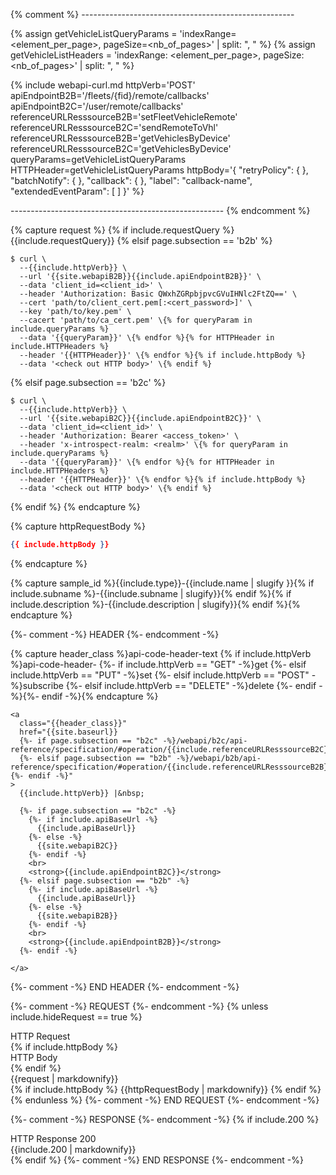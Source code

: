 {% comment %} -----------------------------------------------------

{% assign getVehicleListQueryParams = 'indexRange=<element_per_page>, pageSize=<nb_of_pages>' | split: ", " %}
{% assign getVehicleListHeaders = 'indexRange: <element_per_page>, pageSize: <nb_of_pages>' | split: ", " %}

{% include webapi-curl.md
  httpVerb='POST'
   apiEndpointB2B='/fleets/{fid}/remote/callbacks'
   apiEndpointB2C='/user/remote/callbacks' referenceURLResssourceB2B='setFleetVehicleRemote' referenceURLResssourceB2C='sendRemoteToVhl'
  referenceURLResssourceB2B='getVehiclesByDevice'
  referenceURLResssourceB2C='getVehiclesByDevice'
  queryParams=getVehicleListQueryParams
  HTTPHeader=getVehicleListQueryParams
  httpBody='{
  "retryPolicy": { },
  "batchNotify": { },
  "callback": { },
  "label": "callback-name",
  "extendedEventParam": [ ]
}' %}

----------------------------------------------------- {% endcomment %}

{% capture request %}
{% if include.requestQuery %}
{{include.requestQuery}}
{% elsif page.subsection == 'b2b' %}
```shell
$ curl \
  --{{include.httpVerb}} \
  --url '{{site.webapiB2B}}{{include.apiEndpointB2B}}' \
  --data 'client_id=<client_id>' \
  --header 'Authorization: Basic QWxhZGRpbjpvcGVuIHNlc2FtZQ==' \
  --cert 'path/to/client_cert.pem[:<cert_password>]' \
  --key 'path/to/key.pem' \
  --cacert 'path/to/ca_cert.pem' \{% for queryParam in include.queryParams %}
  --data '{{queryParam}}' \{% endfor %}{% for HTTPHeader in include.HTTPHeaders %}
  --header '{{HTTPHeader}}' \{% endfor %}{% if include.httpBody %}
  --data '<check out HTTP body>' \{% endif %}
```

{% elsif page.subsection == 'b2c' %}
```shell
$ curl \
  --{{include.httpVerb}} \
  --url '{{site.webapiB2C}}{{include.apiEndpointB2C}}' \
  --data 'client_id=<client_id>' \
  --header 'Authorization: Bearer <access_token>' \
  --header 'x-introspect-realm: <realm>' \{% for queryParam in include.queryParams %}
  --data '{{queryParam}}' \{% endfor %}{% for HTTPHeader in include.HTTPHeaders %}
  --header '{{HTTPHeader}}' \{% endfor %}{% if include.httpBody %}
  --data '<check out HTTP body>' \{% endif %}
```
{% endif %}
{% endcapture %}

{% capture httpRequestBody %}
```json
{{ include.httpBody }}
```
{% endcapture %}

{% capture sample_id %}{{include.type}}-{{include.name | slugify }}{% if include.subname %}-{{include.subname | slugify}}{% endif %}{% if include.description %}-{{include.description | slugify}}{% endif %}{% endcapture %}

<div
  id="{{sample_id}}"
  class="api-content-code api-code-content-webapi"
  style="margin-bottom: 1.5rem;"
>

  {%- comment -%} HEADER {%- endcomment -%}
  <div class="api-code-header">

  {% capture header_class %}api-code-header-text {% if include.httpVerb %}api-code-header-
  {%- if include.httpVerb == "GET" -%}get
  {%- elsif include.httpVerb == "PUT" -%}set
  {%- elsif include.httpVerb == "POST" -%}subscribe
  {%- elsif include.httpVerb == "DELETE" -%}delete
  {%- endif -%}{%- endif -%}{% endcapture %}

    <a 
      class="{{header_class}}"
      href="{{site.baseurl}}
      {%- if page.subsection == "b2c" -%}/webapi/b2c/api-reference/specification/#operation/{{include.referenceURLResssourceB2C}}
      {%- elsif page.subsection == "b2b" -%}/webapi/b2b/api-reference/specification/#operation/{{include.referenceURLResssourceB2B}}{%- endif -%}"
    >
      {{include.httpVerb}} |&nbsp;

      {%- if page.subsection == "b2c" -%}
        {%- if include.apiBaseUrl -%}
          {{include.apiBaseUrl}}
        {%- else -%}
          {{site.webapiB2C}}
        {%- endif -%}
        <br>
        <strong>{{include.apiEndpointB2C}}</strong>
      {%- elsif page.subsection == "b2b" -%}
        {%- if include.apiBaseUrl -%}
          {{include.apiBaseUrl}}
        {%- else -%}
          {{site.webapiB2B}}
        {%- endif -%}
        <br>
        <strong>{{include.apiEndpointB2B}}</strong>
      {%- endif -%}

    </a>
  </div>
  {%- comment -%} END HEADER {%- endcomment -%}

  {%- comment -%} REQUEST {%- endcomment -%}
  {% unless include.hideRequest == true %}
  <div class="code-block first-block kotlin">
    <div class="api-code-header">
      <div class="api-code-tabs-container">
        <nav class="api-code-tabs">
          <div class="api-code-tab kotlin">
            <span class="api-code-tab-icon is-white">
              <i class="fas fa-long-arrow-alt-up"></i>
            </span>
            <span class="api-code-tab-text">HTTP Request</span>
          </div>
          {% if include.httpBody %}
          <div class="api-code-tab swift">
            <span class="api-code-tab-icon is-white">
              <i class="fas fa-code"></i>
            </span>
            <span class="api-code-tab-text">HTTP Body</span>
          </div>
          {% endif %}
        </nav>
      </div>
    </div>
    <div class="api-content-code-example api-content-code-example-req-kotlin">
        {{request | markdownify}}
    </div>
    <div class="api-content-code-example api-content-code-example-req-swift">
      {% if include.httpBody %}
        {{httpRequestBody | markdownify}}
      {% endif %}
    </div>
  </div>
  {% endunless %}
  {%- comment -%} END REQUEST {%- endcomment -%}

  {%- comment -%} RESPONSE {%- endcomment -%}
  {% if include.200 %}
  <div class="code-block first-block kotlin">
    <div class="api-code-header">
      <div class="api-code-tabs-container">
        <nav class="api-code-tabs">
          <div class="api-code-tab kotlin">
            <span class="api-code-tab-icon is-white">
              <i class="fas fa-long-arrow-alt-down"></i>
            </span>
            <span class="api-code-tab-text">HTTP Response 200</span>
          </div>
        </nav>
      </div>
    </div>
    <div class="api-content-code-example api-content-code-example-req-kotlin">
        {{include.200 | markdownify}}
    </div>
  </div>
  {% endif %}
  {%- comment -%} END RESPONSE {%- endcomment -%}

</div>
